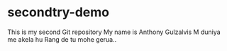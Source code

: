 # secondtry-demo
This is my second Git repository
My name is Anthony Gulzalvis
M duniya me akela hu
Rang de tu mohe gerua..
